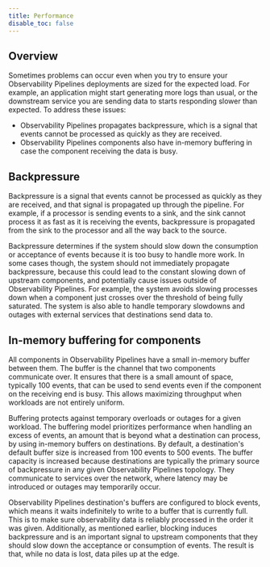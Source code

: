 ```yaml
---
title: Performance
disable_toc: false
---
```


## Overview

Sometimes problems can occur even when you try to ensure your Observability Pipelines deployments are sized for the expected load. For example, an application might start generating more logs than usual, or the downstream service you are sending data to starts responding slower than expected. To address these issues:
- Observability Pipelines propagates backpressure, which is a signal that events cannot be processed as quickly as they are received.
- Observability Pipelines components also have in-memory buffering in case the component receiving the data is busy.

## Backpressure

Backpressure is a signal that events cannot be processed as quickly as they are received, and that signal is propagated up through the pipeline. For example, if a processor is sending events to a sink, and the sink cannot process it as fast as it is receiving the events, backpressure is propagated from the sink to the processor and all the way back to the source.

Backpressure determines if the system should slow down the consumption or acceptance of events because it is too busy to handle more work. In some cases though, the system should not immediately propagate backpressure, because this could lead to the constant slowing down of upstream components, and potentially cause issues outside of Observability Pipelines. For example, the system avoids slowing processes down when a component just crosses over the threshold of being fully saturated. The system is also able to handle temporary slowdowns and outages with external services that destinations send data to.

## In-memory buffering for components

All components in Observability Pipelines have a small in-memory buffer between them. The buffer is the channel that two components communicate over. It ensures that there is a small amount of space, typically 100 events, that can be used to send events even if the component on the receiving end is busy. This allows maximizing throughput when workloads are not entirely uniform.

Buffering protects against temporary overloads or outages for a given workload. The buffering model prioritizes performance when handling an excess of events, an amount that is beyond what a destination can process, by using in-memory buffers on destinations. By default, a destination's default buffer size is increased from 100 events to 500 events. The buffer capacity is increased because destinations are typically the primary source of backpressure in any given Observability Pipelines topology. They communicate to services over the network, where latency may be introduced or outages may temporarily occur.

Observability Pipelines destination's buffers are configured to block events, which means it waits indefinitely to write to a buffer that is currently full. This is to make sure observability data is reliably processed in the order it was given. Additionally, as mentioned earlier, blocking induces backpressure and is an important signal to upstream components that they should slow down the acceptance or consumption of events. The result is that, while no data is lost, data piles up at the edge.

